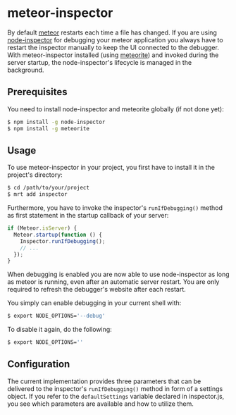 # meteor-inspector

By default [meteor](http://www.meteor.com/) restarts each time a file has changed. If you are using
[node-inspector](https://github.com/node-inspector/node-inspector) for debugging your meteor application you always
have to restart the inspector manually to keep the UI connected to the debugger. With  meteor-inspector installed
(using [meteorite](https://github.com/oortcloud/meteorite)) and invoked during the server startup, the node-inspector's
lifecycle is managed in the background.

## Prerequisites

You need to install node-inspector and meteorite globally (if not done yet):
``` sh
$ npm install -g node-inspector
$ npm install -g meteorite
```



## Usage

To use meteor-inspector in your project, you first have to install it in the project's directory:
``` sh
$ cd /path/to/your/project
$ mrt add inspector
```

Furthermore, you have to invoke the inspector's ``runIfDebugging()`` method as first statement in the startup callback
of your server:
``` javascript
if (Meteor.isServer) {
  Meteor.startup(function () {
    Inspector.runIfDebugging();
    // ...
  });
}
```

When debugging is enabled you are now able to use node-inspector as long as meteor is running, even after an automatic
server restart. You are only required to refresh the debugger's website after each restart.

You simply can enable debugging in your current shell with:
``` sh
$ export NODE_OPTIONS='--debug'
```

To disable it again, do the following:
``` sh
$ export NODE_OPTIONS=''
```



## Configuration
The current implementation provides three parameters that can be delivered to the inspector's ``runIfDebugging()``
method in form of a settings object. If you refer to the ``defaultSettings`` variable declared in inspector.js, you
see which parameters are available and how to utilize them.
